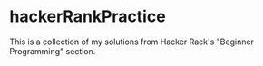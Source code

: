# hackerRankPractice
This is a collection of my solutions from Hacker Rack's "Beginner Programming" section. 

